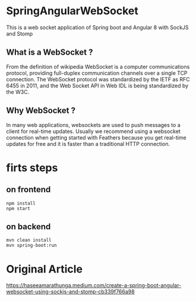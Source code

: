 # SpringAngularWebSocket
This is a web socket application of Spring boot and Angular 8 with SockJS and Stomp

## What is a WebSocket ?
From the definition of wikipedia WebSocket is a computer communications protocol, providing full-duplex communication channels over a single TCP connection. The WebSocket protocol was standardized by the IETF as RFC 6455 in 2011, and the Web Socket API in Web IDL is being standardized by the W3C.

## Why WebSocket ?
In many web applications, websockets are used to push messages to a client for real-time updates. Usually we recommend using a websocket connection when getting started with Feathers because you get real-time updates for free and it is faster than a traditional HTTP connection.

# firts steps
## on frontend

```
npm install 
npm start
```
## on backend
```
mvn clean install
mvn spring-boot:run
```

# Original Article
https://haseeamarathunga.medium.com/create-a-spring-boot-angular-websocket-using-sockjs-and-stomp-cb339f766a98